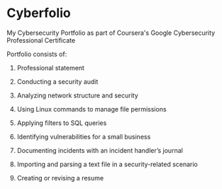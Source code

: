 # Cyberfolio
My Cybersecurity Portfolio as part of Coursera's Google Cybersecurity Professional Certificate

Portfolio consists of: 

1. Professional statement

2. Conducting a security audit

3. Analyzing network structure and security

4. Using Linux commands to manage file permissions

5. Applying filters to SQL queries

6. Identifying vulnerabilities for a small business

7. Documenting incidents with an incident handler’s journal 

8. Importing and parsing a text file in a security-related scenario

9. Creating or revising a resume
